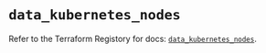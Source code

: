 # `data_kubernetes_nodes`

Refer to the Terraform Registory for docs: [`data_kubernetes_nodes`](https://registry.terraform.io/providers/hashicorp/kubernetes/2.20.0/docs/data-sources/nodes).

